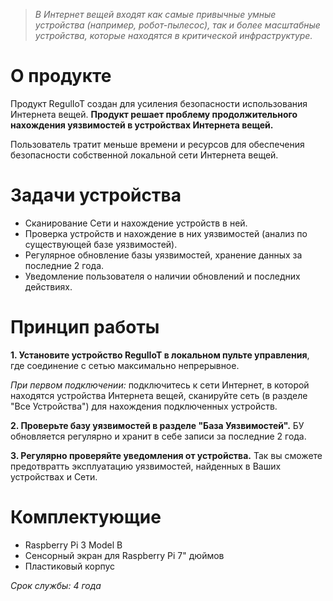 > *В Интернет вещей входят как самые привычные умные устройства (например, робот-пылесос), так и более масштабные устройства, которые находятся в критической инфраструктуре.*

# О продукте
Продукт RegulIoT создан для усиления безопасности использования Интернета вещей. **Продукт решает проблему продолжительного нахождения уязвимостей в устройствах Интернета вещей.** 

Пользователь тратит меньше времени и ресурсов для обеспечения безопасности собственной локальной сети Интернета вещей.

# Задачи устройства
- Сканирование Сети и нахождение устройств в ней.
- Проверка устройств и нахождение в них уязвимостей (анализ по существующей базе уязвимостей).
- Регулярное обновление базы уязвимостей, хранение данных за последние 2 года.
- Уведомление пользователя о наличии обновлений и последних действиях.

# Принцип работы
**1. Установите устройство RegulIoT в локальном пульте управления**, где соединение с сетью максимально непрерывное.

*При первом подключении:* подключитесь к сети Интернет, в которой находятся устройства Интернета вещей, сканируйте сеть (в разделе "Все Устройства") для нахождения подключенных устройств.

**2. Проверьте базу уязвимостей в разделе "База Уязвимостей".** БУ обновляется регулярно и хранит в себе записи за последние 2 года.

**3. Регулярно проверяйте уведомления от устройства.** Так вы сможете предотвратть эксплуатацию уязвимостей, найденных в Ваших устройствах и Сети.

# Комплектующие
- Raspberry Pi 3 Model B
- Сенсорный экран для Raspberry Pi 7" дюймов
- Пластиковый корпус

*Срок службы: 4 года*
